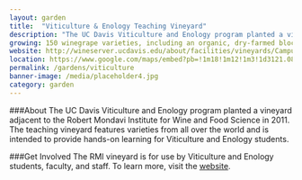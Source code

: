 ```yaml
---
layout: garden
title:  "Viticulture & Enology Teaching Vineyard"
description: "The UC Davis Viticulture and Enology program planted a vineyard adjacent to the Robert Mondavi Institute for Wine and Food Science in 2011."
growing: 150 winegrape varieties, including an organic, dry-farmed block with a 1920s blend of Zinfandel, Mataro, Carignane, Petit Sirah, and Alicante Bouschet
website: http://wineserver.ucdavis.edu/about/facilities/vineyards/Campus%20Vineyards.html
location: https://www.google.com/maps/embed?pb=!1m18!1m12!1m3!1d3121.0864999498694!2d-121.75469868461086!3d38.531774176017485!2m3!1f0!2f0!3f0!3m2!1i1024!2i768!4f13.1!3m3!1m2!1s0x0%3A0x0!2zMzjCsDMxJzU0LjQiTiAxMjHCsDQ1JzA5LjAiVw!5e0!3m2!1sen!2sus!4v1459360403864
permalink: /gardens/viticulture
banner-image: /media/placeholder4.jpg
category: garden
---
```


###About
The UC Davis Viticulture and Enology program planted a vineyard adjacent to the Robert Mondavi Institute for Wine and Food Science in 2011. The teaching vineyard features varieties from all over the world and is intended to provide hands-on learning for Viticulture and Enology students.

###Get Involved
The RMI vineyard is for use by Viticulture and Enology students, faculty, and staff. To learn more, visit the [website](http://wineserver.ucdavis.edu/about/facilities/vineyards/Campus%20Vineyards.html).


